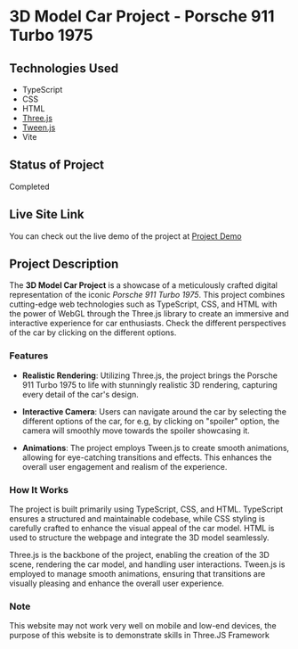 # 3D Model Car Project - Porsche 911 Turbo 1975

## Technologies Used

- TypeScript
- CSS
- HTML
- [Three.js](https://threejs.org/)
- [Tween.js](https://github.com/tweenjs/tween.js/)
- Vite

## Status of Project

Completed

## Live Site Link

You can check out the live demo of the project at [Project Demo](https://porsche911turbo.netlify.app)

## Project Description

The **3D Model Car Project** is a showcase of a meticulously crafted digital representation of the iconic *Porsche 911 Turbo 1975*. This project combines cutting-edge web technologies such as TypeScript, CSS, and HTML with the power of WebGL through the Three.js library to create an immersive and interactive experience for car enthusiasts. Check the different perspectives of the car by clicking on the different options.

### Features

- **Realistic Rendering**: Utilizing Three.js, the project brings the Porsche 911 Turbo 1975 to life with stunningly realistic 3D rendering, capturing every detail of the car's design. 

- **Interactive Camera**: Users can navigate around the car by selecting the different options of the car, for e.g, by clicking on "spoiler" option, the camera will smoothly move towards the spoiler showcasing it.

- **Animations**: The project employs Tween.js to create smooth animations, allowing for eye-catching transitions and effects. This enhances the overall user engagement and realism of the experience.


### How It Works

The project is built primarily using TypeScript, CSS, and HTML. TypeScript ensures a structured and maintainable codebase, while CSS styling is carefully crafted to enhance the visual appeal of the car model. HTML is used to structure the webpage and integrate the 3D model seamlessly.

Three.js is the backbone of the project, enabling the creation of the 3D scene, rendering the car model, and handling user interactions. Tween.js is employed to manage smooth animations, ensuring that transitions are visually pleasing and enhance the overall user experience.

### Note
This website may not work very well on mobile and low-end devices, the purpose of this website is to demonstrate skills in Three.JS Framework

